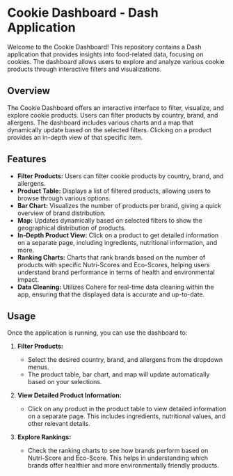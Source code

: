 # Cookie Dashboard - Dash Application

Welcome to the Cookie Dashboard! This repository contains a Dash application that provides insights into food-related data, focusing on cookies. The dashboard allows users to explore and analyze various cookie products through interactive filters and visualizations.

## Overview

The Cookie Dashboard offers an interactive interface to filter, visualize, and explore cookie products. Users can filter products by country, brand, and allergens. The dashboard includes various charts and a map that dynamically update based on the selected filters. Clicking on a product provides an in-depth view of that specific item.

## Features

-   **Filter Products:** Users can filter cookie products by country, brand, and allergens.
-   **Product Table:** Displays a list of filtered products, allowing users to browse through various options.
-   **Bar Chart:** Visualizes the number of products per brand, giving a quick overview of brand distribution.
-   **Map:** Updates dynamically based on selected filters to show the geographical distribution of products.
-   **In-Depth Product View:** Click on a product to get detailed information on a separate page, including ingredients, nutritional information, and more.
-   **Ranking Charts:** Charts that rank brands based on the number of products with specific Nutri-Scores and Eco-Scores, helping users understand brand performance in terms of health and environmental impact.
-   **Data Cleaning:** Utilizes Cohere for real-time data cleaning within the app, ensuring that the displayed data is accurate and up-to-date.

## Usage

Once the application is running, you can use the dashboard to:

1. **Filter Products:**

    - Select the desired country, brand, and allergens from the dropdown menus.
    - The product table, bar chart, and map will update automatically based on your selections.

2. **View Detailed Product Information:**

    - Click on any product in the product table to view detailed information on a separate page. This includes ingredients, nutritional values, and other relevant details.

3. **Explore Rankings:**
    - Check the ranking charts to see how brands perform based on Nutri-Score and Eco-Score. This helps in understanding which brands offer healthier and more environmentally friendly products.
